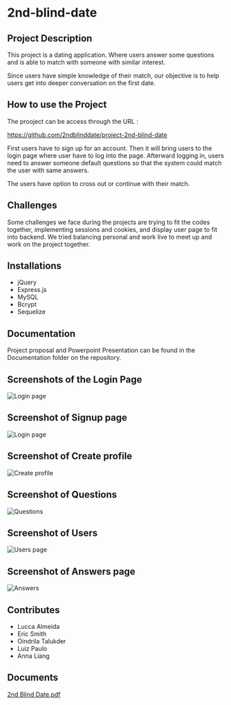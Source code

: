 # 2nd-blind-date

## Project Description
This project is a dating application.  Where users answer some questions and is able to match with someone with similar interest.

Since users have simple knowledge of their match, our objective is to help users get into deeper conversation on the first date.

## How to use the Project
The prooject can be access through the URL :

https://github.com/2ndblinddate/project-2nd-blind-date

First users have to sign up for an account. Then it will bring users to the login page where user have to log into the page. Afterward logging in, users need to answer someone default questions so that the system could match the user with same answers.

The users have option to cross out or continue with their match. 

## Challenges
Some challenges we face during the projects are trying to fit the codes together, implementing sessions and cookies, and display user page to fit into backend.
We tried balancing personal and work live to meet up and work on the project together.

## Installations
* jQuery
* Express.js
* MySQL
* Bcrypt
* Sequelize


## Documentation
Project proposal and Powerpoint Presentation can be found in the Documentation folder on the repository.

## Screenshots of the Login Page
![Login page](https://user-images.githubusercontent.com/98847835/173261832-024ea6ae-7ca1-4bd9-b593-fe9ba71d074a.jpg)


## Screenshot of Signup page
![Login page](https://user-images.githubusercontent.com/98847835/173214426-f66ecf73-6f48-4986-8f0b-3d305f46bc85.jpg)


## Screenshot of Create profile
![Create profile](https://user-images.githubusercontent.com/98847835/173258906-739e431a-8e77-419e-b27a-2a1d286166f5.jpg)



## Screenshot of Questions
![Questions](https://user-images.githubusercontent.com/98847835/173214444-5f8490e2-8e85-48d1-a7aa-902731619618.jpg)


## Screenshot of Users
![Users page](https://user-images.githubusercontent.com/98847835/173214450-5b409f70-3317-46d2-a8aa-fdd65a5b2e17.jpg)


## Screenshot of Answers page
![Answers](https://user-images.githubusercontent.com/98847835/173214453-3ff41e22-05d3-4a24-abcf-00d2798af7bb.jpg)



## Contributes
* Lucca Almeida
* Eric Smith
* Oindrila Talukder
* Luiz Paulo
* Anna Liang


## Documents
[2nd Blind Date.pdf](https://github.com/2ndblinddate/project-2nd-blind-date/files/8885145/2nd.Blind.Date.pdf)


